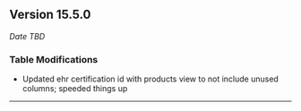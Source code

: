 
## Version 15.5.0
_Date TBD_

### Table Modifications
* Updated ehr certification id with products view to not include unused columns; speeded things up 

---
